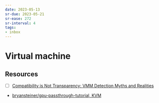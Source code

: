 ```yaml
---
date: 2023-05-13
sr-due: 2023-05-21
sr-ease: 272
sr-interval: 4
tags:
- inbox
---
```


# Virtual machine

## Resources

- [ ] [Compatibility is Not Transparency: VMM Detection Myths and Realities](https://www.usenix.org/legacy/events/hotos07/tech/full_papers/garfinkel/garfinkel_html/index.html)
- [bryansteiner/gpu-passthrough-tutorial, KVM](https://github.com/bryansteiner/gpu-passthrough-tutorial)

